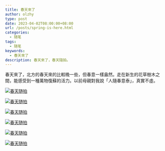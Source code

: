 ```yaml
---
title: 春天來了
author: olzhy
type: post
date: 2023-04-02T08:00:00+08:00
url: /posts/spring-is-here.html
categories:
  - 随笔
tags:
  - 随笔
keywords:
  - 春天來了
description: 春天來了，春天隨拍。
---
```


春天來了，北方的春天來的比較晚一些，但春意一樣盎然。走在新生的花草樹木之間，能感受到一種萬物復蘇的活力。以前母親對我說「人隨春意泰」，真實不虛。

[![春天随拍](https://olzhy.github.io/static/images/uploads/2023/04/spring-1.jpeg#center)](https://static.leileiluoluo.com/2023/04/original-spring-1.jpeg)

[![春天随拍](https://olzhy.github.io/static/images/uploads/2023/04/spring-2.jpeg#center)](https://static.leileiluoluo.com/2023/04/original-spring-2.jpeg)

[![春天随拍](https://olzhy.github.io/static/images/uploads/2023/04/spring-3.jpeg#center)](https://static.leileiluoluo.com/2023/04/original-spring-3.jpeg)

[![春天随拍](https://olzhy.github.io/static/images/uploads/2023/04/spring-4.jpeg#center)](https://static.leileiluoluo.com/2023/04/original-spring-4.jpeg)

[![春天随拍](https://olzhy.github.io/static/images/uploads/2023/04/spring-5.jpeg#center)](https://static.leileiluoluo.com/2023/04/original-spring-5.jpeg)

[![春天随拍](https://olzhy.github.io/static/images/uploads/2023/04/spring-6.jpeg#center)](https://static.leileiluoluo.com/2023/04/original-spring-6.jpeg)
